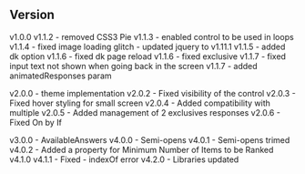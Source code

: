 Version
-------
v1.0.0
  v1.1.2 - removed CSS3 Pie
  v1.1.3 - enabled control to be used in loops
  v1.1.4 - fixed image loading glitch
         - updated jquery to v1.11.1
  v1.1.5 - added dk option
  v1.1.6 - fixed dk page reload
  v1.1.6 - fixed exclusive
  v1.1.7 - fixed input text not shown when going back in the screen
  v1.1.7 - added animatedResponses param

v2.0.0   - theme implementation
  v2.0.2 - Fixed visibility of the control
  v2.0.3 - Fixed hover styling for small screen
  v2.0.4 - Added compatibility with multiple
  v2.0.5 - Added management of 2 exclusives responses
  v2.0.6 - Fixed On by If

v3.0.0   - AvailableAnswers
v4.0.0   - Semi-opens
  v4.0.1 - Semi-opens trimed
  v4.0.2 - Added a property for Minimum Number of Items to be Ranked
v4.1.0
  v4.1.1 - Fixed - indexOf error
v4.2.0   - Libraries updated
